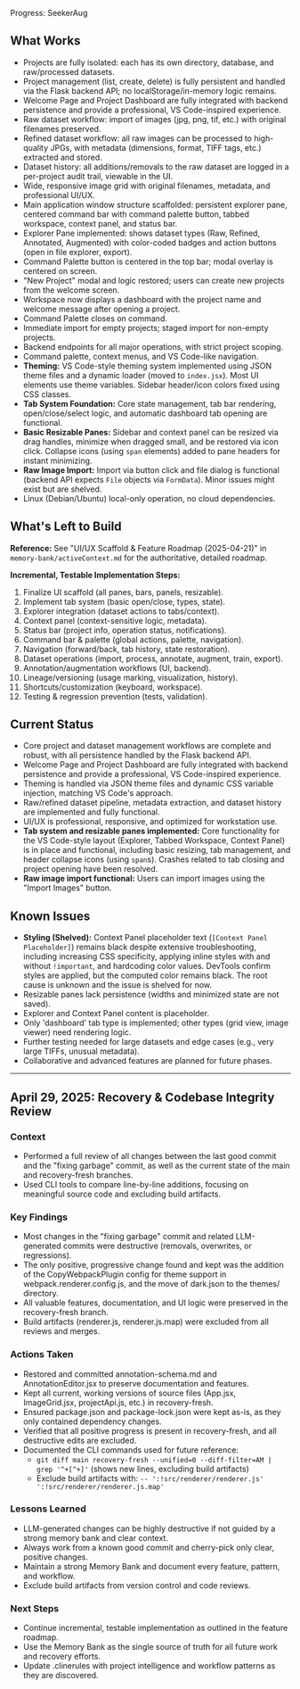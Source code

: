 Progress: SeekerAug

## What Works

- Projects are fully isolated: each has its own directory, database, and raw/processed datasets.
- Project management (list, create, delete) is fully persistent and handled via the Flask backend API; no localStorage/in-memory logic remains.
- Welcome Page and Project Dashboard are fully integrated with backend persistence and provide a professional, VS Code-inspired experience.
- Raw dataset workflow: import of images (jpg, png, tif, etc.) with original filenames preserved.
- Refined dataset workflow: all raw images can be processed to high-quality JPGs, with metadata (dimensions, format, TIFF tags, etc.) extracted and stored.
- Dataset history: all additions/removals to the raw dataset are logged in a per-project audit trail, viewable in the UI.
- Wide, responsive image grid with original filenames, metadata, and professional UI/UX.
- Main application window structure scaffolded: persistent explorer pane, centered command bar with command palette button, tabbed workspace, context panel, and status bar.
- Explorer Pane implemented: shows dataset types (Raw, Refined, Annotated, Augmented) with color-coded badges and action buttons (open in file explorer, export).
- Command Palette button is centered in the top bar; modal overlay is centered on screen.
- "New Project" modal and logic restored; users can create new projects from the welcome screen.
- Workspace now displays a dashboard with the project name and welcome message after opening a project.
- Command Palette closes on command.
- Immediate import for empty projects; staged import for non-empty projects.
- Backend endpoints for all major operations, with strict project scoping.
- Command palette, context menus, and VS Code-like navigation.
- **Theming:** VS Code-style theming system implemented using JSON theme files and a dynamic loader (moved to `index.jsx`). Most UI elements use theme variables. Sidebar header/icon colors fixed using CSS classes.
- **Tab System Foundation:** Core state management, tab bar rendering, open/close/select logic, and automatic dashboard tab opening are functional.
- **Basic Resizable Panes:** Sidebar and context panel can be resized via drag handles, minimize when dragged small, and be restored via icon click. Collapse icons (using `span` elements) added to pane headers for instant minimizing.
- **Raw Image Import:** Import via button click and file dialog is functional (backend API expects `File` objects via `FormData`). Minor issues might exist but are shelved.
- Linux (Debian/Ubuntu) local-only operation, no cloud dependencies.

## What's Left to Build

**Reference:** See "UI/UX Scaffold & Feature Roadmap (2025-04-21)" in `memory-bank/activeContext.md` for the authoritative, detailed roadmap.

**Incremental, Testable Implementation Steps:**
1. Finalize UI scaffold (all panes, bars, panels, resizable).
2. Implement tab system (basic open/close, types, state).
3. Explorer integration (dataset actions to tabs/context).
4. Context panel (context-sensitive logic, metadata).
5. Status bar (project info, operation status, notifications).
6. Command bar & palette (global actions, palette, navigation).
7. Navigation (forward/back, tab history, state restoration).
8. Dataset operations (import, process, annotate, augment, train, export).
9. Annotation/augmentation workflows (UI, backend).
10. Lineage/versioning (usage marking, visualization, history).
11. Shortcuts/customization (keyboard, workspace).
12. Testing & regression prevention (tests, validation).

## Current Status

- Core project and dataset management workflows are complete and robust, with all persistence handled by the Flask backend API.
- Welcome Page and Project Dashboard are fully integrated with backend persistence and provide a professional, VS Code-inspired experience.
- Theming is handled via JSON theme files and dynamic CSS variable injection, matching VS Code's approach.
- Raw/refined dataset pipeline, metadata extraction, and dataset history are implemented and fully functional.
- UI/UX is professional, responsive, and optimized for workstation use.
- **Tab system and resizable panes implemented:** Core functionality for the VS Code-style layout (Explorer, Tabbed Workspace, Context Panel) is in place and functional, including basic resizing, tab management, and header collapse icons (using `span`s). Crashes related to tab closing and project opening have been resolved.
- **Raw image import functional:** Users can import images using the "Import Images" button.

## Known Issues

- **Styling (Shelved):** Context Panel placeholder text (`[Context Panel Placeholder]`) remains black despite extensive troubleshooting, including increasing CSS specificity, applying inline styles with and without `!important`, and hardcoding color values. DevTools confirm styles are applied, but the computed color remains black. The root cause is unknown and the issue is shelved for now.
- Resizable panes lack persistence (widths and minimized state are not saved).
- Explorer and Context Panel content is placeholder.
- Only 'dashboard' tab type is implemented; other types (grid view, image viewer) need rendering logic.
- Further testing needed for large datasets and edge cases (e.g., very large TIFFs, unusual metadata).
- Collaborative and advanced features are planned for future phases.

---

## April 29, 2025: Recovery & Codebase Integrity Review

### Context
- Performed a full review of all changes between the last good commit and the "fixing garbage" commit, as well as the current state of the main and recovery-fresh branches.
- Used CLI tools to compare line-by-line additions, focusing on meaningful source code and excluding build artifacts.

### Key Findings
- Most changes in the "fixing garbage" commit and related LLM-generated commits were destructive (removals, overwrites, or regressions).
- The only positive, progressive change found and kept was the addition of the CopyWebpackPlugin config for theme support in webpack.renderer.config.js, and the move of dark.json to the themes/ directory.
- All valuable features, documentation, and UI logic were preserved in the recovery-fresh branch.
- Build artifacts (renderer.js, renderer.js.map) were excluded from all reviews and merges.

### Actions Taken
- Restored and committed annotation-schema.md and AnnotationEditor.jsx to preserve documentation and features.
- Kept all current, working versions of source files (App.jsx, ImageGrid.jsx, projectApi.js, etc.) in recovery-fresh.
- Ensured package.json and package-lock.json were kept as-is, as they only contained dependency changes.
- Verified that all positive progress is present in recovery-fresh, and all destructive edits are excluded.
- Documented the CLI commands used for future reference:
  - `git diff main recovery-fresh --unified=0 --diff-filter=AM | grep '^+[^+]'` (shows new lines, excluding build artifacts)
  - Exclude build artifacts with: `-- ':!src/renderer/renderer.js' ':!src/renderer/renderer.js.map'`

### Lessons Learned
- LLM-generated changes can be highly destructive if not guided by a strong memory bank and clear context.
- Always work from a known good commit and cherry-pick only clear, positive changes.
- Maintain a strong Memory Bank and document every feature, pattern, and workflow.
- Exclude build artifacts from version control and code reviews.

### Next Steps
- Continue incremental, testable implementation as outlined in the feature roadmap.
- Use the Memory Bank as the single source of truth for all future work and recovery efforts.
- Update .clinerules with project intelligence and workflow patterns as they are discovered.
